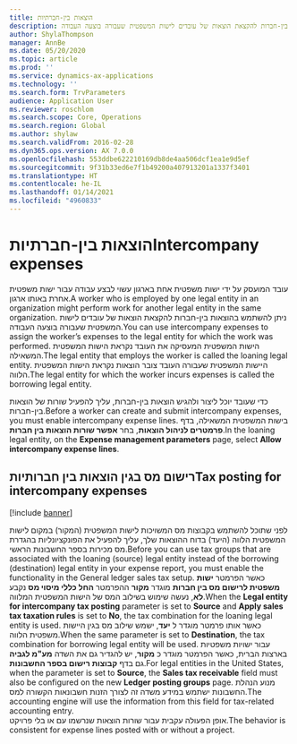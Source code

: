 ```yaml
---
title: הוצאות בין-חברתיות
description: נושא זה מספק מידע על אופן השימוש בהוצאות בין-חברות להקצאת הוצאות של עובדים לישות המשפטית שעבורה בוצעה העבודה.
author: ShylaThompson
manager: AnnBe
ms.date: 05/20/2020
ms.topic: article
ms.prod: ''
ms.service: dynamics-ax-applications
ms.technology: ''
ms.search.form: TrvParameters
audience: Application User
ms.reviewer: roschlom
ms.search.scope: Core, Operations
ms.search.region: Global
ms.author: shylaw
ms.search.validFrom: 2016-02-28
ms.dyn365.ops.version: AX 7.0.0
ms.openlocfilehash: 553ddbe622210169db8de4aa506dcf1ea1e9d5ef
ms.sourcegitcommit: 9f31b33ed6e7f1b49200a407913201a1337f3401
ms.translationtype: HT
ms.contentlocale: he-IL
ms.lasthandoff: 01/14/2021
ms.locfileid: "4960833"
---
```

# <a name="intercompany-expenses"></a><span data-ttu-id="b51d3-103">הוצאות בין-חברתיות</span><span class="sxs-lookup"><span data-stu-id="b51d3-103">Intercompany expenses</span></span>

<span data-ttu-id="b51d3-104">עובד המועסק על ידי ישות משפטית אחת בארגון עשוי לבצע עבודה עבור ישות משפטית אחרת באותו ארגון.</span><span class="sxs-lookup"><span data-stu-id="b51d3-104">A worker who is employed by one legal entity in an organization might perform work for another legal entity in the same organization.</span></span> <span data-ttu-id="b51d3-105">ניתן להשתמש בהוצאות בין-חברות להקצאת הוצאות של עובדים לישות המשפטית שעבורה בוצעה העבודה.</span><span class="sxs-lookup"><span data-stu-id="b51d3-105">You can use intercompany expenses to assign the worker’s expenses to the legal entity for which the  work was performed.</span></span> <span data-ttu-id="b51d3-106">הישות המשפטית המעסיקה את העובד נקראת הישות המשפטית המשאילה.</span><span class="sxs-lookup"><span data-stu-id="b51d3-106">The legal entity that employs the worker is called the loaning legal entity.</span></span> <span data-ttu-id="b51d3-107">היישות המשפטית שעבורה העובד צובר הוצאות נקראת הישות המשפטית הלווה.</span><span class="sxs-lookup"><span data-stu-id="b51d3-107">The legal entity for which the worker incurs expenses is called the borrowing legal entity.</span></span> 

<span data-ttu-id="b51d3-108">כדי שעובד יוכל ליצור ולהגיש הוצאות בין-חברות, עליך להפעיל שורות של הוצאות בין-חברות.</span><span class="sxs-lookup"><span data-stu-id="b51d3-108">Before a worker can create and submit intercompany expenses, you must enable intercompany expense lines.</span></span> <span data-ttu-id="b51d3-109">בישות המשפטית המשאילה, בדף **פרמטרים לניהול הוצאות**, בחר **אפשר שורות הוצאות בין חברות**.</span><span class="sxs-lookup"><span data-stu-id="b51d3-109">In the loaning legal entity, on the **Expense management parameters** page, select **Allow intercompany expense lines**.</span></span> 

## <a name="tax-posting-for-intercompany-expenses"></a><span data-ttu-id="b51d3-110">רישום מס בגין הוצאות בין חברותיות</span><span class="sxs-lookup"><span data-stu-id="b51d3-110">Tax posting for intercompany expenses</span></span>

[!include [banner](../includes/banner.md)]

<span data-ttu-id="b51d3-111">לפני שתוכל להשתמש בקבוצות מס המשויכות לישות המשפטית (המקור) במקום לישות המשפטית הלווה (היעד) בדוח ההוצאות שלך, עליך להפעיל את הפונקציונליות בהגדרת מס מכירות בספר החשבונות הראשי.</span><span class="sxs-lookup"><span data-stu-id="b51d3-111">Before you can use tax groups that are associated with the loaning (source) legal entity instead of the borrowing (destination) legal entity in your expense report, you must enable the functionality in the General ledger sales tax setup.</span></span> <span data-ttu-id="b51d3-112">כאשר הפרמטר **ישות משפטית לרישום מס בין חברות** מוגדר **מקור** ההפרמטר **החל כללי מיסוי מס** נקבע **לא**, נעשה שימוש בשילוב המס של הישות המשפטית המלווה.</span><span class="sxs-lookup"><span data-stu-id="b51d3-112">When the **Legal entity for intercompany tax posting** parameter is set to **Source** and **Apply sales tax taxation rules** is set to **No**, the tax combination for the loaning legal entity is used.</span></span> <span data-ttu-id="b51d3-113">כאשר אותו פרמטר מוגדר ל **יעד**, ישמש שילוב מס בגין היישות משפטית הלווה.</span><span class="sxs-lookup"><span data-stu-id="b51d3-113">When the same parameter is set to **Destination**, the tax combination for borrowing legal entity will be used.</span></span> <span data-ttu-id="b51d3-114">עבור ישויות משפטיות בארצות הברית, כאשר הפרמטר מוגדר כ **מקור**, יש להגדיר גם את השדה **מע"מ לגביה** גם בדף **קבוצות רישום בספר החשבונות**.</span><span class="sxs-lookup"><span data-stu-id="b51d3-114">For legal entities in the United States, when the parameter is set to **Source**, the **Sales tax receivable** field must also be configured on the new **Ledger posting groups** page.</span></span> <span data-ttu-id="b51d3-115">מנוע הנהלת החשבונות ישתמש במידע משדה זה לצורך הזנות חשבונאות הקשורה למס.</span><span class="sxs-lookup"><span data-stu-id="b51d3-115">The accounting engine will use the information from this field for tax-related accounting entry.</span></span>   
<span data-ttu-id="b51d3-116">אופן הפעולה עקבית עבור שורות הוצאות שנרשמו עם או בלי פרויקט.</span><span class="sxs-lookup"><span data-stu-id="b51d3-116">The behavior is consistent for expense lines posted with or without a project.</span></span>  
